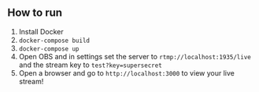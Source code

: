 ## How to run

1. Install Docker
2. `docker-compose build`
3. `docker-compose up`
4. Open OBS and in settings set the server to `rtmp://localhost:1935/live` and the stream key to `test?key=supersecret`
5. Open a browser and go to `http://localhost:3000` to view your live stream!
